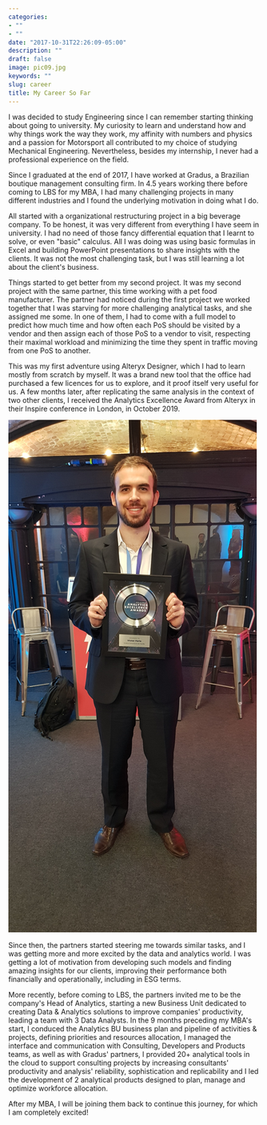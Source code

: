 ```yaml
---
categories:
- ""
- ""
date: "2017-10-31T22:26:09-05:00"
description: ""
draft: false
image: pic09.jpg
keywords: ""
slug: career
title: My Career So Far
---
```


I was decided to study Engineering since I can remember starting thinking about going to university. My curiosity to learn and understand how and why things work the way they work, my affinity with numbers and physics and a passion for Motorsport all contributed to my choice of studying Mechanical Engineering. Nevertheless, besides my internship, I never had a professional experience on the field.

Since I graduated at the end of 2017, I have worked at Gradus, a Brazilian boutique management consulting firm. In 4.5 years working there before coming to LBS for my MBA, I had many challenging projects in many different industries and I found the underlying motivation in doing what I do.

All started with a organizational restructuring project in a big beverage company. To be honest, it was very different from everything I have seem in university. I had no need of those fancy differential equation that I learnt to solve, or even "basic" calculus. All I was doing was using basic formulas in Excel and building PowerPoint presentations to share insights with the clients. It was not the most challenging task, but I was still learning a lot about the client's business. 

Things started to get better from my second project. It was my second project with the same partner, this time working with a pet food manufacturer. The partner had noticed during the first project we worked together that I was starving for more challenging analytical tasks, and she assigned me some. In one of them, I had to come with a full model to predict how much time and how often each PoS should be visited by a vendor and then assign each of those PoS to a vendor to visit, respecting their maximal workload and minimizing the time they spent in traffic moving from one PoS to another.

This was my first adventure using Alteryx Designer, which I had to learn mostly from scratch by myself. It was a brand new tool that the office had purchased a few licences for us to explore, and it proof itself very useful for us. A few months later, after replicating the same analysis in the context of two other clients, I received the Analytics Excellence Award from Alteryx in their Inspire conference in London, in October 2019.

![Testing](https://github.com/vrfaria/my_website/blob/main/static/img/blogs/award.jpg?raw=true)

Since then, the partners started steering me towards similar tasks, and I was getting more and more excited by the data and analytics world. I was getting a lot of motivation from developing such models and finding amazing insights for our clients, improving their performance both financially and operationally, including in ESG terms.

More recently, before coming to LBS, the partners invited me to be the company's Head of Analytics, starting a new Business Unit dedicated to creating Data & Analytics solutions to improve companies' productivity, leading a team with 3 Data Analysts. In the 9 months preceding my MBA's start, I conduced the Analytics BU business plan and pipeline of activities & projects, defining priorities and resources allocation, I managed the interface and communication with Consulting, Developers and Products teams, as well as with Gradus' partners, I provided 20+ analytical tools in the cloud to support consulting projects by increasing consultants' productivity and analysis' reliability, sophistication and replicability and I led the development of 2 analytical products designed to plan, manage and optimize workforce allocation.

After my MBA, I will be joining them back to continue this journey, for which I am completely excited!

